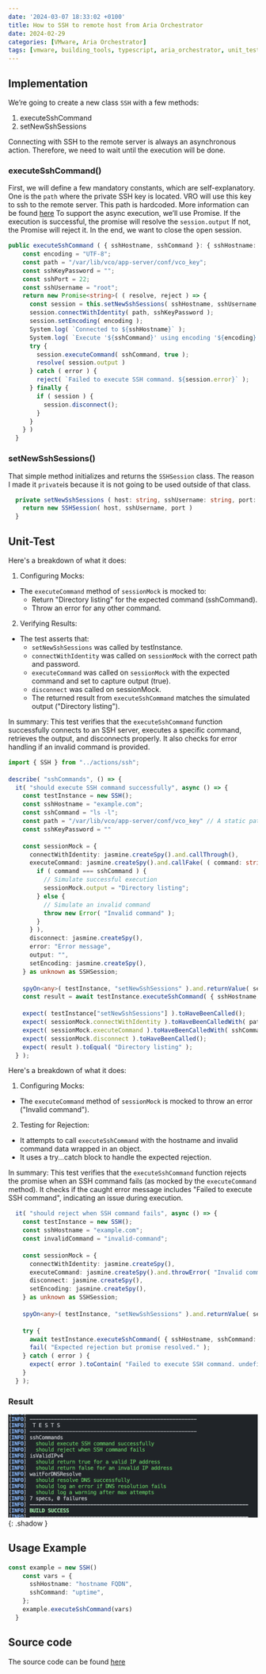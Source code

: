 ```yaml
---
date: '2024-03-07 18:33:02 +0100'
title: How to SSH to remote host from Aria Orchestrator
date: 2024-02-29
categories: [VMware, Aria Orchestrator]
tags: [vmware, building_tools, typescript, aria_orchestrator, unit_test, jasmine, ssh]
---
```


## Implementation

We’re going to create a new class `SSH` with a few methods:

1. executeSshCommand
2. setNewSshSessions

Connecting with SSH to the remote server is always an asynchronous action. Therefore, we need to wait until the execution will be done.

### executeSshCommand()

First, we will define a few mandatory constants, which are self-explanatory. One is the `path` where the private SSH key is located. VRO will use this key to ssh to the remote server. This path is hardcoded. More information can be found [here](https://docs.vmware.com/en/VMware-Aria-Automation/8.16/Using-Automation-Orchestrator-Plugins/GUID-192A5D75-8FD5-4F2C-ADA2-590D37A413BB.html)
To support the async execution, we’ll use Promise. If the execution is successful, the promise will resolve the `session.output` If not, the Promise will reject it.
In the end, we want to close the open session.

```typescript
public executeSshCommand ( { sshHostname, sshCommand }: { sshHostname: string; sshCommand: string } ): Promise<string> {
    const encoding = "UTF-8";
    const path = "/var/lib/vco/app-server/conf/vco_key";
    const sshKeyPassword = "";
    const sshPort = 22;
    const sshUsername = "root";
    return new Promise<string>( ( resolve, reject ) => {
      const session = this.setNewSshSessions( sshHostname, sshUsername, sshPort )
      session.connectWithIdentity( path, sshKeyPassword );
      session.setEncoding( encoding );
      System.log( `Connected to ${sshHostname}` );
      System.log( `Execute '${sshCommand}' using encoding '${encoding}'` );
      try {
        session.executeCommand( sshCommand, true );
        resolve( session.output )
      } catch ( error ) {
        reject( `Failed to execute SSH command. ${session.error}` );
      } finally {
        if ( session ) {
          session.disconnect();
        }
      }
    } )
  }

```

### setNewSshSessions()

That simple method initializes and returns the `SSHSession` class. The reason I made it `private`is because it is not going to be used outside of that class.

```typescript
  private setNewSshSessions ( host: string, sshUsername: string, port: number ): SSHSession {
    return new SSHSession( host, sshUsername, port )
  }
```

## Unit-Test

Here's a breakdown of what it does:

1. Configuring Mocks:

* The `executeCommand` method of `sessionMock` is mocked to:
  * Return "Directory listing" for the expected command (sshCommand).
  * Throw an error for any other command.

2. Verifying Results:

* The test asserts that:
  * `setNewSshSessions` was called by testInstance.
  * `connectWithIdentity` was called on `sessionMock` with the correct path and password.
  * `executeCommand` was called on `sessionMock` with the expected command and set to capture output (true).
  * `disconnect` was called on sessionMock.
  * The returned result from `executeSshCommand` matches the simulated output ("Directory listing").

In summary:
This test verifies that the `executeSshCommand` function successfully connects to an SSH server, executes a specific command, retrieves the output, and disconnects properly. It also checks for error handling if an invalid command is provided.

```typescript
import { SSH } from "../actions/ssh";

describe( "sshCommands", () => {
  it( "should execute SSH command successfully", async () => {
    const testInstance = new SSH();
    const sshHostname = "example.com";
    const sshCommand = "ls -l";
    const path = "/var/lib/vco/app-server/conf/vco_key" // A static path. Should be always the same
    const sshKeyPassword = ""

    const sessionMock = {
      connectWithIdentity: jasmine.createSpy().and.callThrough(),
      executeCommand: jasmine.createSpy().and.callFake( ( command: string, _: boolean ) => {
        if ( command === sshCommand ) {
          // Simulate successful execution
          sessionMock.output = "Directory listing";
        } else {
          // Simulate an invalid command
          throw new Error( "Invalid command" );
        }
      } ),
      disconnect: jasmine.createSpy(),
      error: "Error message",
      output: "",
      setEncoding: jasmine.createSpy(),
    } as unknown as SSHSession;

    spyOn<any>( testInstance, "setNewSshSessions" ).and.returnValue( sessionMock );
    const result = await testInstance.executeSshCommand( { sshHostname, sshCommand } );

    expect( testInstance["setNewSshSessions"] ).toHaveBeenCalled();
    expect( sessionMock.connectWithIdentity ).toHaveBeenCalledWith( path, sshKeyPassword );
    expect( sessionMock.executeCommand ).toHaveBeenCalledWith( sshCommand, true );
    expect( sessionMock.disconnect ).toHaveBeenCalled();
    expect( result ).toEqual( "Directory listing" );
  } );
```

Here's a breakdown of what it does:

1. Configuring Mocks:

* The `executeCommand` method of `sessionMock` is mocked to throw an error ("Invalid command").

2. Testing for Rejection:

* It attempts to call `executeSshCommand` with the hostname and invalid command data wrapped in an object.
* It uses a try...catch block to handle the expected rejection.

In summary:
This test verifies that the `executeSshCommand` function rejects the promise when an SSH command fails (as mocked by the `executeCommand` method). It checks if the caught error message includes "Failed to execute SSH command", indicating an issue during execution.

```typescript
  it( "should reject when SSH command fails", async () => {
    const testInstance = new SSH();
    const sshHostname = "example.com";
    const invalidCommand = "invalid-command";

    const sessionMock = {
      connectWithIdentity: jasmine.createSpy(),
      executeCommand: jasmine.createSpy().and.throwError( "Invalid command" ),
      disconnect: jasmine.createSpy(),
      setEncoding: jasmine.createSpy(),
    } as unknown as SSHSession;

    spyOn<any>( testInstance, "setNewSshSessions" ).and.returnValue( sessionMock );

    try {
      await testInstance.executeSshCommand( { sshHostname, sshCommand: invalidCommand } );
      fail( "Expected rejection but promise resolved." );
    } catch ( error ) {
      expect( error ).toContain( "Failed to execute SSH command. undefined" );
    }
  } );
```

### Result

![img-description](/assets/img/vro-how-to-ssh/image.png){: .shadow }

## Usage Example

```typescript
const example = new SSH()
    const vars = {
      sshHostname: "hostname FQDN",
      sshCommand: "uptime",
    };
    example.executeSshCommand(vars)
  }
```

## Source code

The source code can be found [here](https://github.com/unbreakabl3/vmware_aria_orchestrator_examples.git)
